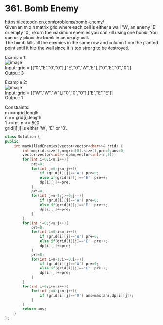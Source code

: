 # 361. Bomb Enemy
https://leetcode-cn.com/problems/bomb-enemy/   
Given an m x n matrix grid where each cell is either a wall 'W', an enemy 'E' or empty '0', return the maximum enemies you can kill using one bomb. You can only place the bomb in an empty cell.  
The bomb kills all the enemies in the same row and column from the planted point until it hits the wall since it is too strong to be destroyed.  

Example 1:  
![image](https://user-images.githubusercontent.com/60777462/157157109-7430db29-4a12-4d24-8635-8054ee9ef34b.png)  
Input: grid = [["0","E","0","0"],["E","0","W","E"],["0","E","0","0"]]  
Output: 3  

Example 2:  
![image](https://user-images.githubusercontent.com/60777462/157157137-856e70bd-f543-4c9f-b3b0-641146da82ce.png)  
Input: grid = [["W","W","W"],["0","0","0"],["E","E","E"]]  
Output: 1  

Constraints:  
m == grid.length  
n == grid[i].length  
1 <= m, n <= 500  
grid[i][j] is either 'W', 'E', or '0'.  

``` cpp
class Solution {
public:
    int maxKilledEnemies(vector<vector<char>>& grid) {
        int m=grid.size(),n=grid[0].size(),pre=0,ans=0;
        vector<vector<int>> dp(m,vector<int>(n,0));
        for(int i=0;i<m;i++){
            pre=0;
            for(int j=0;j<n;j++){
                if (grid[i][j]=='W') pre=0;
                else if(grid[i][j]=='E') pre++;
                dp[i][j]+=pre;
            }
            pre=0;
            for(int j=n-1;j>=0;j--){
                if (grid[i][j]=='W') pre=0;
                else if(grid[i][j]=='E') pre++;
                dp[i][j]+=pre;
            }
        }
        for(int j=0;j<n;j++){
            pre=0;
            for(int i=0;i<m;i++){
                if (grid[i][j]=='W') pre=0;
                else if(grid[i][j]=='E') pre++;
                dp[i][j]+=pre;
            }
            pre=0;
            for(int i=m-1;i>=0;i--){
                if (grid[i][j]=='W') pre=0;
                else if(grid[i][j]=='E') pre++;
                dp[i][j]+=pre;
            }
        }
        for(int i=0;i<m;i++){
            for(int j=0;j<n;j++){
                if (grid[i][j]=='0') ans=max(ans,dp[i][j]);
            }
        }
        return ans;
    }
};
```
